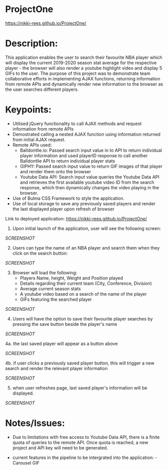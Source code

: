 # ProjectOne

https://nikki-rees.github.io/ProjectOne/


# Description:

This application enables the user to search their favourite NBA player which will display the current 2019-2020 season stat average for the respective player - the browser will also render a youtube highlight video and display 5 GIFs to the user. The purpose of this project was to demonstrate team collaborative efforts in implementing AJAX functions, returning information from remote APIs and dynamically render new information to the browser as the user searches different players.  

# Keypoints:

* Utilised jQuery functionality to call AJAX methods and request information from remote APIs 
* Demostrated calling a nested AJAX function using information returned from initial AJAX request.
* Remote APIs used:
    - Balldontlie.io: Passed search input value in to API to return individual player information and used playerID response to call another Balldontlie API to return individual player stats
    - GIPHY: Passed search input value to return GIF images of that player and render them onto the browser
    - Youtube Data API: Search input value queries the Youtube Data API and retrieves the first available youtube video ID from the search response, which then dynamically changes the video playing in the browser.
* Use of Bulma CSS Framework to style the application.
* Use of local storage to save any previously saved players and render the last displayed player upon refresh of browser


Link to deployed application: https://nikki-rees.github.io/ProjectOne/


1. Upon initial launch of the application, user will see the following screen:

*SCREENSHOT*


2. Users can type the name of an NBA player and search them when they click on the search button:

*SCREENSHOT*

3. Browser will load the following:
    - Players Name, height, Weight and Position played
    - Details regarding their current team (City, Conference, Division)
    - Average current season stats
    - A youtube video based on a search of the name of the player
    - GIFs featuring the searched player


*SCREENSHOT*

4. Users will have the option to save their favourite player searches by pressing the save button beside the player's name


*SCREENSHOT* 

4a. the last saved player will appear as a button above

*SCREENSHOT*


4b. if user clicks a previously saved player button, this will trigger a new search and render the relevant player information

*SCREENSHOT*


5. when user refreshes page, last saved player's information will be displayed.

*SCREENSHOT*


# Notes/Issues:

* Due to limitations with free access to Youtube Data API, there is a finite quota of queries to the remote API. Once quota is reached, a new project and API key will need to be generated. 

* current features in the pipeline to be intergrated into the application: 
    -Carousel GIF 